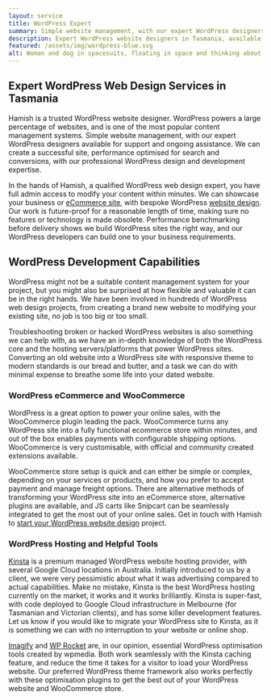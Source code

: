 ```yaml
---
layout: service
title: WordPress Expert
summary: Simple website management, with our expert WordPress designers available for support and ongoing assistance. We can create a successful site, performance optimised for search and conversions, with our professional WordPress design and development expertise.
description: Expert WordPress website designers in Tasmania, available now. Create a successful site for your business, performance optimised for search and conversions.
featured: /assets/img/wordpress-blue.svg
alt: Woman and dog in spacesuits, floating in space and thinking about WordPress
---
```


## Expert WordPress Web Design Services in Tasmania

Hamish is a trusted WordPress website designer. WordPress powers a large percentage of websites, and is one of the most popular content management systems. Simple website management, with our expert WordPress designers available for support and ongoing assistance. We can create a successful site, performance optimised for search and conversions, with our professional WordPress design and development expertise.

In the hands of Hamish, a qualified WordPress web design expert, you have full admin access to modify your content within minutes. We can showcase your business or [eCommerce site](/services/ecommerce/), with bespoke WordPress [website design](/services/website-design/). Our work is future-proof for a reasonable length of time, making sure no features or technology is made obsolete. Performance benchmarking before delivery shows we build WordPress sites the right way, and our WordPress developers can build one to your business requirements.

## WordPress Development Capabilities

WordPress might not be a suitable content management system for your project, but you might also be surprised at how flexible and valuable it can be in the right hands. We have been involved in hundreds of WordPress web design projects, from creating a brand new website to modifying your existing site, no job is too big or too small.

Troubleshooting broken or hacked WordPress websites is also something we can help with, as we have an in-depth knowledge of both the WordPress core and the hosting servers/platforms that power WordPress sites. Converting an old website into a WordPress site with responsive theme to modern standards is our bread and butter, and a task we can do with minimal expense to breathe some life into your dated website.

### WordPress eCommerce and WooCommerce

WordPress is a great option to power your online sales, with the WooCommerce plugin leading the pack. WooCommerce turns any WordPress site into a fully functional ecommerce store within minutes, and out of the box enables payments with configurable shipping options. WooCommerce is very customisable, with official and community created extensions available.

WooCommerce store setup is quick and can either be simple or complex, depending on your services or products, and how you prefer to accept payment and manage freight options. There are alternative methods of transforming your WordPress site into an eCommerce store, alternative plugins are available, and JS carts like Snipcart can be seamlessly integrated to get the most out of your online sales. Get in touch with Hamish to [start your WordPress website design](/quote/) project.

### WordPress Hosting and Helpful Tools

[Kinsta](https://kinsta.com/signup/?plan=visits-starter&interval=year&kaid=DOXBTNWOLNAX) is a premium managed WordPress website hosting provider, with several Google Cloud locations in Australia. Initially introduced to us by a client, we were very pessimistic about what it was advertising compared to actual capabilities. Make no mistake, Kinsta is the best WordPress hosting currently on the market, it works and it works brilliantly. Kinsta is super-fast, with code deployed to Google Cloud infrastructure in Melbourne (for Tasmanian and Victorian clients), and has some killer development features. Let us know if you would like to migrate your WordPress site to Kinsta, as it is something we can with no interruption to your website or online shop.

[Imagify](https://imagify.io/) and [WP Rocket](https://wp-rocket.me/) are, in our opinion, essential WordPress optimisation tools created by wpmedia. Both work seamlessly with the Kinsta caching feature, and reduce the time it takes for a visitor to load your WordPress website. Our preferred WordPress theme framework also works perfectly with these optimisation plugins to get the best out of your WordPress website and WooCommerce store.